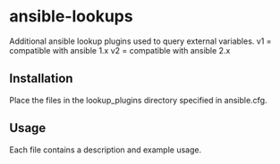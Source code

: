 ansible-lookups
========

Additional ansible lookup plugins used to query external variables.
v1 = compatible with ansible 1.x
v2 = compatible with ansible 2.x

Installation
------------
Place the files in the lookup_plugins directory specified in ansible.cfg.


Usage
------------
Each file contains a description and example usage.
